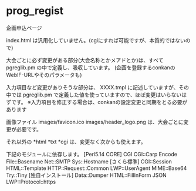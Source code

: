 prog_regist
==============
企画申込ページ

index.html
は汎用化していません。(cgiにすれば可能ですが、本質的ではないので)

大会ごとに必ず変更がある部分(大会名称とかメアドとか)は、すべて
    pgreglib.pm
の中で定義し、吸収しています。
(企画を登録するconkanのWebIF-URLやそのパラメータも)

入力項目など変更がありそうな部分は、
    XXXX.tmpl
に記述していますが、その中では
    pgreglib.pm
で定義した値を使っていますので、ほぼ変更はいらないはずです。
※入力項目を修正する場合は、conkanの設定変更と同期をとる必要があります

画像ファイル
    images/favicon.ico  images/header_logo.png
は、大会ごとに変更が必要です。

それ以外の
    *html *txt *cgi
は、変更なく次からも使えます。

下記のモジュールに依存します。
  [Perl5.14 CORE]
    CGI
    CGI::Carp
    Encode
    File::Basename
    Net::SMTP
    Sys::Hostname
  [さくら標準]
    CGI::Session
    HTML::Template
    HTTP::Request::Common
    LWP::UserAgent
    MIME::Base64
    Try::Tiny
  [独自インストール]
    Data::Dumper
    HTML::FillInForm
    JSON
    LWP::Protocol::https
